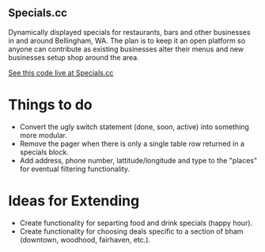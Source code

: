Specials.cc
-----------

Dynamically displayed specials for restaurants, bars and other businesses in and around Bellingham, WA. The plan is to keep it an open platform so anyone can contribute as existing businesses alter their menus and new businesses setup shop around the area.

[See this code live at Specials.cc](http://www.specials.cc)

Things to do
============

* Convert the ugly switch statement (done, soon, active) into something more modular.
* Remove the pager when there is only a single table row returned in a specials block.
* Add address, phone number, lattitude/longitude and type to the "places" for eventual filtering functionality.

Ideas for Extending
===================

* Create functionality for separting food and drink specials (happy hour).
* Create functionality for choosing deals specific to a section of bham (downtown, woodhood, fairhaven, etc.).